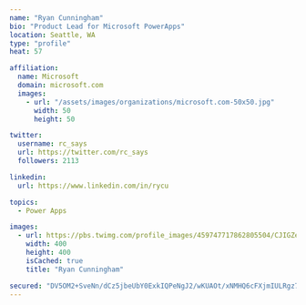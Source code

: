```yaml
---
name: "Ryan Cunningham"
bio: "Product Lead for Microsoft PowerApps"
location: Seattle, WA
type: "profile"
heat: 57

affiliation:
  name: Microsoft
  domain: microsoft.com
  images:
    - url: "/assets/images/organizations/microsoft.com-50x50.jpg"
      width: 50
      height: 50

twitter:
  username: rc_says
  url: https://twitter.com/rc_says
  followers: 2113

linkedin:
  url: https://www.linkedin.com/in/rycu

topics:
  - Power Apps

images:
  - url: https://pbs.twimg.com/profile_images/459747717862805504/CJIGZejd_400x400.png
    width: 400
    height: 400
    isCached: true
    title: "Ryan Cunningham"

secured: "DV5OM2+SveNn/dCz5jbeUbY0ExkIQPeNgJ2/wKUAOt/xNMHQ6cFXjmIULRgz7XZKs4LI8KuJ1CmPdTQoKWGiKiJjeGlSDLWkEdhmmEKsaRyZVwLPsC2nOS96FR2kx58LTy5YGVtToKIeSfgOWrXxzc2bcVJ/Vf7VtrQye41QxX7NS+aaKY1sQW+W8MquKcdJk6HG0pTCzft6xcvFsNVAvQVgQFYIv5nOfA8ekkVOpAWnsOjFTN8LBCHmA77fIdZvBDY5VWFUZ5KV3+Tl7i6sjmAL21/twwcNexn/5Gr6B8bWI8OMC6p+cF2iStY8UTifxuSxYx1KliGJarnJq6FLJ40rF8yv7rMfdqgU/6hWii9v8x0Ug4kftyZDanRii8tP/q6hA75rtRFh5UGgo3vOeUPokF+bxqhZdUzUG/TM6r4=;Yyb5uTS1ntyE30xqRF4T3w=="
---
```



